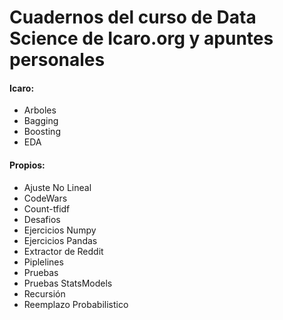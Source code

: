 # Cuadernos del curso de Data Science de Icaro.org y apuntes personales
#### Icaro:
- Arboles
- Bagging
- Boosting
- EDA
#### Propios:
- Ajuste No Lineal
- CodeWars
- Count-tfidf
- Desafios
- Ejercicios Numpy
- Ejercicios Pandas
- Extractor de Reddit
- Piplelines
- Pruebas
- Pruebas StatsModels
- Recursión
- Reemplazo Probabilistico